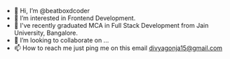 - 👋 Hi, I’m @beatboxdcoder
- 👀 I’m interested in Frontend Development.
- 🌱 I've recently graduated MCA in Full Stack Development from Jain University, Bangalore.
- 💞️ I’m looking to collaborate on ...
- 📫 How to reach me just ping me on this email divyagonja15@gmail.com

<!---
beatboxdcoder/beatboxdcoder is a ✨ special ✨ repository because its `README.md` (this file) appears on your GitHub profile.
You can click the Preview link to take a look at your changes.
--->
